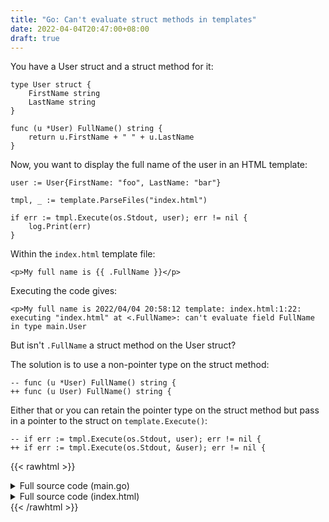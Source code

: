 ```yaml
---
title: "Go: Can't evaluate struct methods in templates"
date: 2022-04-04T20:47:00+08:00
draft: true
---
```

You have a User struct and a struct method for it:

```
type User struct {
	FirstName string
	LastName string
}

func (u *User) FullName() string {
	return u.FirstName + " " + u.LastName
}
```

Now, you want to display the full name of the user in an HTML template:

```
user := User{FirstName: "foo", LastName: "bar"}

tmpl, _ := template.ParseFiles("index.html")

if err := tmpl.Execute(os.Stdout, user); err != nil {
	log.Print(err)
}
```

Within the `index.html` template file:

```
<p>My full name is {{ .FullName }}</p>
```

Executing the code gives:

```
<p>My full name is 2022/04/04 20:58:12 template: index.html:1:22: executing "index.html" at <.FullName>: can't evaluate field FullName in type main.User
```

But isn't `.FullName` a struct method on the User struct?

The solution is to use a non-pointer type on the struct method:

```
-- func (u *User) FullName() string {
++ func (u User) FullName() string {
```

Either that or you can retain the pointer type on the struct method but pass in a pointer to the struct on `template.Execute()`:

```
-- if err := tmpl.Execute(os.Stdout, user); err != nil {
++ if err := tmpl.Execute(os.Stdout, &user); err != nil {
```

{{< rawhtml >}}
<details>
  <summary>Full source code (main.go)</summary>
	<pre><code>package main

import (
	"log"
	"os"
	"text/template"
)

type User struct {
	FirstName string
	LastName  string
}

func (u User) FullName() string {
	return u.FirstName + " " + u.LastName
}

func main() {
	user := User{FirstName: "abby", LastName: "tebby"}

	tmpl, _ := template.ParseFiles("index.html")

	if err := tmpl.Execute(os.Stdout, user); err != nil {
		log.Print(err)
	}

	return
}
  </code></pre>
</details>

<details>
  <summary>Full source code (index.html)</summary>
  <pre><code>&lt;p>My full name is {{ .FullName }}&lt;/p></code></pre>
</details>
{{< /rawhtml >}}

